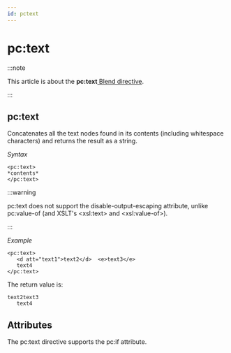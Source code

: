 ```yaml
---
id: pctext
---
```


# pc:text




:::note

This article is about the **pc:text**[ Blend directive](/docs/Repositories/Blend_directives).

:::

## **pc:text**

Concatenates all the text nodes found in its contents (including whitespace characters) and returns the result as a string.

*Syntax*

```
<pc:text>
*contents*
</pc:text>
```


:::warning

pc:text does not support the disable-output-escaping attribute, unlike pc:value-of (and XSLT's \<xsl:text> and \<xsl:value-of>).

:::

*Example*

```language-xml
<pc:text>
   <d att="text1">text2</d>  <e>text3</e>
   text4
</pc:text>
```

The return value is:

```
text2text3
   text4
```

## Attributes

The pc:text directive supports the pc:if attribute.